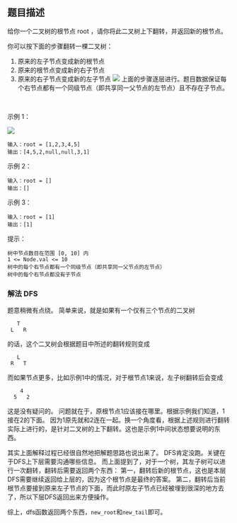 ## 题目描述
给你一个二叉树的根节点 root ，请你将此二叉树上下翻转，并返回新的根节点。

你可以按下面的步骤翻转一棵二叉树：

1. 原来的左子节点变成新的根节点
2. 原来的根节点变成新的右子节点
3. 原来的右子节点变成新的左子节点
![](https://assets.leetcode.com/uploads/2020/08/29/main.jpg)
上面的步骤逐层进行。题目数据保证每个右节点都有一个同级节点（即共享同一父节点的左节点）且不存在子节点。

 

示例 1：

![](https://assets.leetcode.com/uploads/2020/08/29/updown.jpg)
```
输入：root = [1,2,3,4,5]
输出：[4,5,2,null,null,3,1]
```
示例 2：
```
输入：root = []
输出：[]
```
示例 3：
```
输入：root = [1]
输出：[1]
```

提示：
```
树中节点数目在范围 [0, 10] 内
1 <= Node.val <= 10
树中的每个右节点都有一个同级节点（即共享同一父节点的左节点）
树中的每个右节点都没有子节点
```

### 解法 DFS
题意稍微有点绕。
简单来说，就是如果有一个仅有三个节点的二叉树
```text
   T
 L   R
```
的话，这个二叉树会根据题目中所述的翻转规则变成
```text
   L
 R   T
```

而如果节点更多，比如示例1中的情况，对于根节点1来说，左子树翻转后会变成
```text
    4
  5   2
```
这是没有疑问的。
问题就在于，原根节点1应该接在哪里。根据示例我们知道，1接在2的下面。
因为1原先就和2连在一起。换一个角度看，根据上述规则进行翻转实际上进行的，是针对二叉树的上下翻转。这也是示例1中间状态想要说明的东西。

其实上面解释过程已经很自然地把解题思路也说出来了。
DFS肯定没跑。关键在于DFS上下层需要沟通哪些信息。
而上面提到了，对于一个树，其左子树可以进行一次翻转，翻转后需要返回两个东西：
第一，翻转后新的根节点，这也是本层DFS需要继续返回给上层的，因为这个根节点是最终的答案。
第二，翻转后当前根节点要接到原来左子节点的下面，而此时原左子节点已经被埋到很深的地方去了，所以下层DFS返回出来方便操作。

综上，dfs函数返回两个东西，`new_root`和`new_tail`即可。
